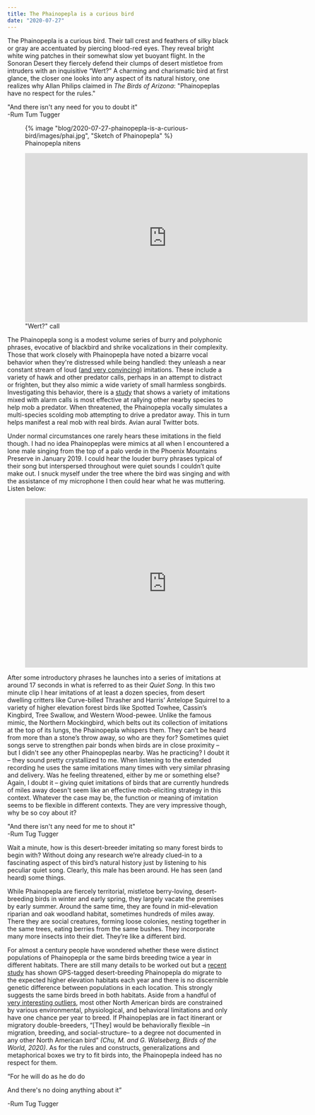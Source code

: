 ```yaml
---
title: The Phainopepla is a curious bird
date: "2020-07-27"
---
```


The Phainopepla is a curious bird. Their tall crest and feathers of silky black or gray are accentuated by piercing blood-red eyes. They reveal bright white wing patches in their somewhat slow yet buoyant flight. In the Sonoran Desert they fiercely defend their clumps of desert mistletoe from intruders with an inquisitive “Wert?” A charming and charismatic bird at first glance, the closer one looks into any aspect of its natural history, one realizes why Allan Philips claimed in *The Birds of Arizona*: "Phainopeplas have no respect for the rules."

<div class="align-right">
    "And there isn't any need for you to doubt it"
    <figcaption>-Rum Tum Tugger</figcaption>
</div>

<div class="center">
    <figure>
        {% image "blog/2020-07-27-phainopepla-is-a-curious-bird/images/phai.jpg", "Sketch of Phainopepla" %}
        <figcaption>Phainopepla nitens</figcaption>
    </figure>
</div>

<div class="center">
    <figure>
        <iframe src="https://macaulaylibrary.org/asset/193537631/embed" height="383" width="640" frameborder="0" allowfullscreen></iframe>
        <figcaption>"Wert?" call</figcaption>
    </figure>
</div>

The Phainopepla song is a modest volume series of burry and polyphonic phrases, evocative of blackbird and shrike vocalizations in their complexity. Those that work closely with Phainopepla have noted a bizarre vocal behavior when they're distressed while being handled: they unleash a near constant stream of loud ([and very convincing](https://macaulaylibrary.org/asset/238468)) imitations. These include a variety of hawk and other predator calls, perhaps in an attempt to distract or frighten, but they also mimic a wide variety of small harmless songbirds. Investigating this behavior, there is a [study](https://brill.com/view/journals/beh/138/6/article-p775_6.xml?body=contentSummary-29627) that shows a variety of imitations mixed with alarm calls is most effective at rallying other nearby species to help mob a predator. When threatened, the Phainopepla vocally simulates a multi-species scolding mob attempting to drive a predator away. This in turn helps manifest a real mob with real birds. Avian aural Twitter bots.

Under normal circumstances one rarely hears these imitations in the field though. I had no idea Phainopeplas were mimics at all when I encountered a lone male singing from the top of a palo verde in the Phoenix Mountains Preserve in January 2019. I could hear the louder burry phrases typical of their song but interspersed throughout were quiet sounds I couldn’t quite make out. I snuck myself under the tree where the bird was singing and with the assistance of my microphone I then could hear what he was muttering.  Listen below:

<div class="center">
    <figure>
        <iframe src="https://macaulaylibrary.org/asset/136977141/embed" height="383" width="640" frameborder="0" allowfullscreen></iframe>
    </figure>
</div>

After some introductory phrases he launches into a series of imitations at around 17 seconds in what is referred to as their *Quiet Song*. In this two minute clip I hear imitations of at least a dozen species, from desert dwelling critters like Curve-billed Thrasher and Harris’ Antelope Squirrel to a variety of higher elevation forest birds like Spotted Towhee, Cassin’s Kingbird, Tree Swallow, and Western Wood-pewee. Unlike the famous mimic, the Northern Mockingbird, which belts out its collection of imitations at the top of its lungs, the Phainopepla whispers them. They can’t be heard from more than a stone’s throw away, so who are they for? Sometimes quiet songs serve to strengthen pair bonds when birds are in close proximity – but I didn't see any other Phainopeplas nearby. Was he practicing?  I doubt it – they sound pretty crystallized to me. When listening to the extended recording he uses the same imitations many times with very similar phrasing and delivery. Was he feeling threatened, either by me or something else? Again, I doubt it – giving quiet imitations of birds that are currently hundreds of miles away doesn't seem like an effective mob-eliciting strategy in this context. Whatever the case may be, the function or meaning of imitation seems to be flexible in different contexts. They are very impressive though, why be so coy about it?

<div class="align-right">
"And there isn't any need for me to shout it"
<figcaption>-Rum Tug Tugger</figcaption>
</div>

Wait a minute, how is this desert-breeder imitating so many forest birds to begin with? Without doing any research we’re already clued-in to a fascinating aspect of this bird’s natural history just by listening to his peculiar quiet song. Clearly, this male has been around. He has seen (and heard) some things.

While Phainopepla are fiercely territorial, mistletoe berry-loving, desert-breeding birds in winter and early spring, they largely vacate the premises by early summer. Around the same time, they are found in mid-elevation riparian and oak woodland habitat, sometimes hundreds of miles away. There they are social creatures, forming loose colonies, nesting together in the same trees, eating berries from the same bushes. They incorporate many more insects into their diet. They’re like a different bird.

For almost a century people have wondered whether these were distinct populations of Phainopepla or the same birds breeding twice a year in different habitats. There are still many details to be worked out but a [recent study](https://academic.oup.com/auk/article/136/4/ukz058/5579363) has shown GPS-tagged desert-breeding Phainopepla do migrate to the expected higher elevation habitats each year and there is no discernible genetic difference between populations in each location. This strongly suggests the same birds breed in both habitats. Aside from a handful of [very interesting outliers](https://www.pnas.org/content/106/45/19050), most other North American birds are constrained by various environmental, physiological, and behavioral limitations and only have one chance per year to breed. If Phainopeplas are in fact itinerant or migratory double-breeders, “[They] would be behaviorally flexible –in migration, breeding, and social-structure– to a degree not documented in any other North American bird” <cite>(Chu, M. and G. Walseberg, *Birds of the World*, 2020)</cite>. As for the rules and constructs, generalizations and metaphorical boxes we try to fit birds into, the Phainopepla indeed has no respect for them.

<div class="align-right">
<p>“For he will do as he do do</p>
<p>And there's no doing anything about it”</p>
<figcaption>-Rum Tug Tugger</figcaption>
</div>